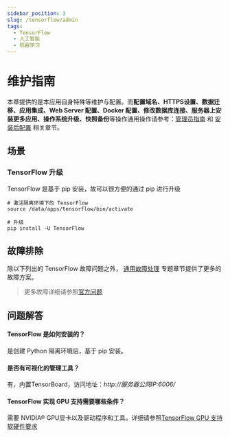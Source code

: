 ```yaml
---
sidebar_position: 3
slug: /tensorflow/admin
tags:
  - TensorFlow
  - 人工智能
  - 机器学习
---
```


# 维护指南

本章提供的是本应用自身特殊等维护与配置。而**配置域名、HTTPS设置、数据迁移、应用集成、Web Server 配置、Docker 配置、修改数据库连接、服务器上安装更多应用、操作系统升级、快照备份**等操作通用操作请参考：[管理员指南](../administrator) 和 [安装后配置](../install/setup/) 相关章节。

## 场景

### TensorFlow 升级

TensorFlow 是基于 pip 安装，故可以很方便的通过 pip 进行升级

```
# 激活隔离环境下的 TensorFlow
source /data/apps/tensorflow/bin/activate

# 升级
pip install -U TensorFlow
```

## 故障排除

除以下列出的 TensorFlow 故障问题之外， [通用故障处理](../troubleshooting) 专题章节提供了更多的故障方案。 

> 更多故障详细请参照[官方问题](https://www.tensorflow.org/install/errors)


## 问题解答

#### TensorFlow 是如何安装的？

是创建 Python 隔离环境后，基于 pip 安装。

#### 是否有可视化的管理工具？

有，内置TensorBoard，访问地址：*http://服务器公网IP:6006/*

#### TensorFlow 实现 GPU 支持需要哪些条件？

需要 NVIDIA® GPU显卡以及驱动程序和工具。详细请参照[TensorFlow GPU 支持软硬件要求](https://www.tensorflow.org/install/gpu)